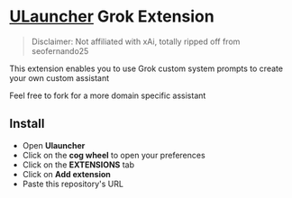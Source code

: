 # [ULauncher](https://ulauncher.io/) Grok Extension

> Disclaimer: Not affiliated with xAi, totally ripped off from seofernando25

This extension enables you to use Grok custom system prompts to create your own custom assistant

Feel free to fork for a more domain specific assistant

## Install

- Open **Ulauncher**
- Click on the **cog wheel** to open your preferences
- Click on the **EXTENSIONS** tab
- Click on **Add extension**
- Paste this repository's URL
